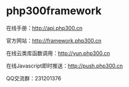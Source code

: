# php300framework
在线手册：http://api.php300.cn

官方网站：http://framework.php300.cn

在线云类库函数调用：http://yun.php300.cn

在线Javascript即时推送：http://push.php300.cn

QQ交流群：231201376